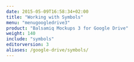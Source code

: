 ```yaml
---
date: 2015-05-09T16:58:34+02:00
title: "Working with Symbols"
menu: "menugoogledrive3"
product: "Balsamiq Mockups 3 for Google Drive"
weight: 140
include: "symbols"
editorversion: 3
aliases: /google-drive/symbols/
---
```

